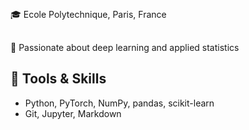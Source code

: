 <!--
**vic-safer/vic-safer** is a ✨ _special_ ✨ repository because its `README.md` (this file) appears on your GitHub profile.

Here are some ideas to get you started:

- 🔭 I’m currently working on ...
- 🌱 I’m currently learning ...
- 👯 I’m looking to collaborate on ...
- 🤔 I’m looking for help with ...
- 💬 Ask me about ...
- 📫 How to reach me: ...
- 😄 Pronouns: ...
- ⚡ Fun fact: ...
-->


##
🎓 Ecole Polytechnique, Paris, France 
##
🔬 Passionate about deep learning and applied statistics   


## 🔧 Tools & Skills
- Python, PyTorch, NumPy, pandas, scikit-learn
- Git, Jupyter, Markdown

